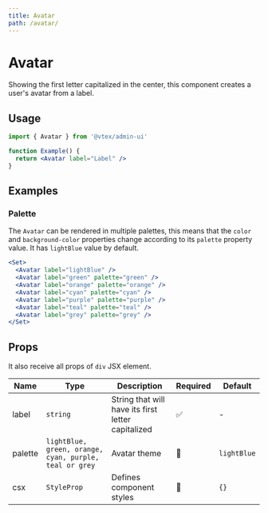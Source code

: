 ```yaml
---
title: Avatar
path: /avatar/
---
```


# Avatar

Showing the first letter capitalized in the center, this component creates a user's avatar from a label.

## Usage

```jsx
import { Avatar } from '@vtex/admin-ui'

function Example() {
  return <Avatar label="Label" />
}
```

## Examples

### Palette

The `Avatar` can be rendered in multiple palettes, this means that the `color` and `background-color` properties change according to its `palette` property value. It has `lightBlue` value by default.

```jsx live
<Set>
  <Avatar label="lightBlue" />
  <Avatar label="green" palette="green" />
  <Avatar label="orange" palette="orange" />
  <Avatar label="cyan" palette="cyan" />
  <Avatar label="purple" palette="purple" />
  <Avatar label="teal" palette="teal" />
  <Avatar label="grey" palette="grey" />
</Set>
```

## Props

It also receive all props of `div` JSX element.

| Name    | Type                                                   | Description                                        | Required | Default     |
| ------- | ------------------------------------------------------ | -------------------------------------------------- | -------- | ----------- |
| label   | `string`                                               | String that will have its first letter capitalized | ✅       | -           |
| palette | `lightBlue, green, orange, cyan, purple, teal or grey` | Avatar theme                                       | 🚫       | `lightBlue` |
| csx     | `StyleProp`                                            | Defines component styles                           | 🚫       | `{}`        |
